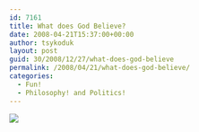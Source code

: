 ```yaml
---
id: 7161
title: What does God Believe?
date: 2008-04-21T15:37:00+00:00
author: tsykoduk
layout: post
guid: 30/2008/12/27/what-does-god-believe
permalink: /2008/04/21/what-does-god-believe/
categories:
  - Fun!
  - Philosophy! and Politics!
---
```

<p><a href="http://www.tmcm.com/comics/tags/too+much+coffee+man/169_athe"><img src="https://greg.nokes.name/assets/2008/4/20/169_athe.gif"></a></p>